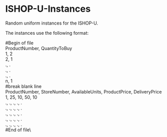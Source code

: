 # ISHOP-U-Instances
Random uniform instances for the ISHOP-U.

The instances use the following format:


#Begin of file\
ProductNumber, QuantityToBuy\
1,             2\
2,             1\
.,             .\
.,             .\
.,             .\
n,             1\
#break blank line\
ProductNumber, StoreNumber, AvailableUnits, ProductPrice, DeliveryPrice\
1,             25,          10,             50,           10\
.,             .,           .,              .,            .\
.,             .,           .,              .,            .\
.,             .,           .,              .,            .\
.,             .,           .,              .,            .\
.,             .,           .,              .,            .\
#End of file\
